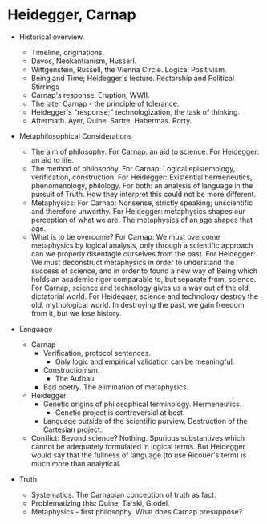<!----------------------------- cubething.dev -------------------------------->

# Heidegger, Carnap

- Historical overview.

  - Timeline, originations.
  - Davos, Neokantianism, Husserl.
  - Wittgenstein, Russell, the Vienna Circle. Logical Positivism.
  - Being and Time; Heidegger's lecture. Rectorship and Political Stirrings
  - Carnap's response. Eruption, WWII.
  - The later Carnap - the principle of tolerance.
  - Heidegger's "response;" technologization, the task of thinking.
  - Aftermath. Ayer, Quine. Sartre, Habermas. Rorty.

- Metaphilosophical Considerations

  - The aim of philosophy. For Carnap: an aid to science. For Heidegger: an aid
    to life.
  - The method of philosophy. For Carnap: Logical epistemology, verification,
    construction. For Heidegger: Existential hermeneutics, phenomenology,
    philology. For both: an analysis of language in the pursuit of Truth. How
    they interpret this could not be more different.
  - Metaphysics: For Carnap: Nonsense, strictly speaking; unscientific and
    therefore unworthy. For Heidegger: metaphysics shapes our perception of what
    we are. The metaphysics of an age shapes that age.
  - What is to be overcome? For Carnap: We must overcome metaphysics by logical
    analysis, only through a scientific approach can we properly disentagle
    ourselves from the past. For Heidegger: We must deconstruct metaphysics in
    order to understand the success of science, and in order to found a new way
    of Being which holds an academic rigor comparable to, but separate from,
    science. For Carnap, science and technology gives us a way out of the old,
    dictatorial world. For Heidegger, science and technology destroy the old,
    mythological world. In destroying the past, we gain freedom from it, but we
    lose history.

- Language

  - Carnap
    - Verification, protocol sentences.
      - Only logic and empirical validation can be meaningful.
    - Constructionism.
      - The Aufbau.
    - Bad poetry. The elimination of metaphysics.
  - Heidegger
    - Genetic origins of philosophical terminology. Hermeneutics.
      - Genetic project is controversial at best.
    - Language outside of the scientific purview. Destruction of the Cartesian
      project.
  - Conflict: Beyond science? Nothing. Spurious substantives which cannot be
    adequately formulated in logical terms. But Heidegger would say that the
    fullness of language (to use Ricouer's term) is much more than analytical.

- Truth

  - Systematics. The Carnapian conception of truth as fact.
  - Problematizing this: Quine, Tarski, G:odel.
  - Metaphysics - first philosophy. What does Carnap presuppose?
